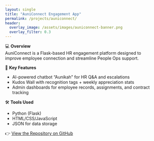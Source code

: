 ```yaml
---
layout: single
title: "AuniConnect Engagement App"
permalink: /projects/auniconnect/
header:
  overlay_image: /assets/images/auniconnect-banner.png
  overlay_filter: 0.3
---
```


💻 **Overview**  
AuniConnect is a Flask-based HR engagement platform designed to improve employee connection and streamline People Ops support.  

🔑 **Key Features**
- AI-powered chatbot “Aunikah” for HR Q&A and escalations  
- Kudos Wall with recognition tags + weekly appreciation stats  
- Admin dashboards for employee records, assignments, and contract tracking  

🛠 **Tools Used**
- Python (Flask)  
- HTML/CSS/JavaScript  
- JSON for data storage  

👉 [View the Repository on GitHub](https://github.com/bramii101010/auniconnect_playground)
